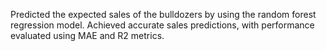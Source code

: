 Predicted the expected sales of the bulldozers by using the random forest regression model.
Achieved accurate sales predictions, with performance evaluated using MAE and R2 metrics.
